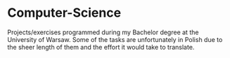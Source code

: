 # Computer-Science
Projects/exercises programmed during my Bachelor degree at the University of Warsaw. 
Some of the tasks are unfortunately in Polish due to the sheer length of them and the effort it would take to translate. 
